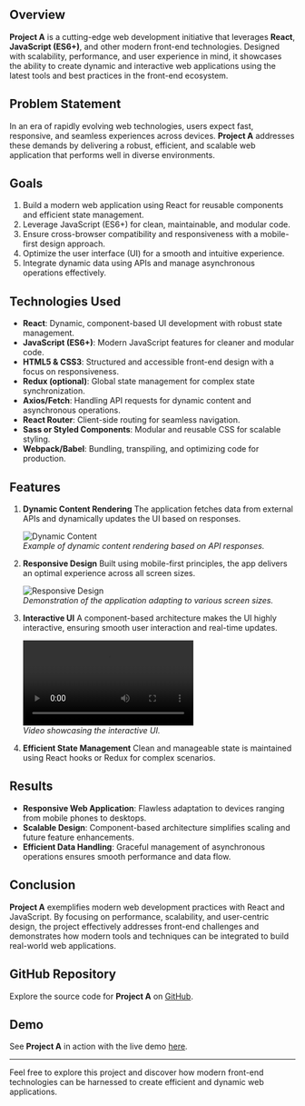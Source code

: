 ## Overview
**Project A** is a cutting-edge web development initiative that leverages **React**, **JavaScript (ES6+)**, and other modern front-end technologies. Designed with scalability, performance, and user experience in mind, it showcases the ability to create dynamic and interactive web applications using the latest tools and best practices in the front-end ecosystem.

## Problem Statement
In an era of rapidly evolving web technologies, users expect fast, responsive, and seamless experiences across devices. **Project A** addresses these demands by delivering a robust, efficient, and scalable web application that performs well in diverse environments.

## Goals
1. Build a modern web application using React for reusable components and efficient state management.
2. Leverage JavaScript (ES6+) for clean, maintainable, and modular code.
3. Ensure cross-browser compatibility and responsiveness with a mobile-first design approach.
4. Optimize the user interface (UI) for a smooth and intuitive experience.
5. Integrate dynamic data using APIs and manage asynchronous operations effectively.

## Technologies Used
- **React**: Dynamic, component-based UI development with robust state management.
- **JavaScript (ES6+)**: Modern JavaScript features for cleaner and modular code.
- **HTML5 & CSS3**: Structured and accessible front-end design with a focus on responsiveness.
- **Redux (optional)**: Global state management for complex state synchronization.
- **Axios/Fetch**: Handling API requests for dynamic content and asynchronous operations.
- **React Router**: Client-side routing for seamless navigation.
- **Sass or Styled Components**: Modular and reusable CSS for scalable styling.
- **Webpack/Babel**: Bundling, transpiling, and optimizing code for production.

## Features
1. **Dynamic Content Rendering**
   The application fetches data from external APIs and dynamically updates the UI based on responses.
   
   ![Dynamic Content](path-to-screenshot-of-dynamic-content.jpg)  
   *Example of dynamic content rendering based on API responses.*

2. **Responsive Design**
   Built using mobile-first principles, the app delivers an optimal experience across all screen sizes.

   ![Responsive Design](path-to-responsiveness-demo.gif)  
   *Demonstration of the application adapting to various screen sizes.*

3. **Interactive UI**
   A component-based architecture makes the UI highly interactive, ensuring smooth user interaction and real-time updates.

   ![Interactive UI](path-to-interactive-ui-demo.mp4)  
   *Video showcasing the interactive UI.*

4. **Efficient State Management**
   Clean and manageable state is maintained using React hooks or Redux for complex scenarios.

## Results
- **Responsive Web Application**: Flawless adaptation to devices ranging from mobile phones to desktops.
- **Scalable Design**: Component-based architecture simplifies scaling and future feature enhancements.
- **Efficient Data Handling**: Graceful management of asynchronous operations ensures smooth performance and data flow.

## Conclusion
**Project A** exemplifies modern web development practices with React and JavaScript. By focusing on performance, scalability, and user-centric design, the project effectively addresses front-end challenges and demonstrates how modern tools and techniques can be integrated to build real-world web applications.

## GitHub Repository
Explore the source code for **Project A** on [GitHub](https://github.com/noodlebenji2960/Xampl-site).

## Demo
See **Project A** in action with the live demo [here](https://noodlebenji2960.github.io/Xampl-site/).

---
Feel free to explore this project and discover how modern front-end technologies can be harnessed to create efficient and dynamic web applications.
